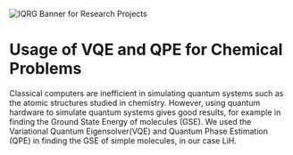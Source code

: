 ![IQRG Banner for Research Projects](../IQRG_Banner_Research_Projects_2024.png)

# Usage of VQE and QPE for Chemical Problems 

Classical computers are inefficient in simulating quantum systems such as the atomic structures studied in chemistry. However, using quantum hardware to simulate quantum systems gives good results, for example in finding the Ground State Energy of molecules (GSE).  We used the Variational Quantum Eigensolver(VQE) and Quantum Phase Estimation (QPE) in finding the GSE of simple molecules, in our case LiH. 
